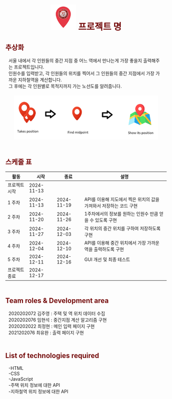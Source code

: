 <div align="center" style = "size : 1px;">
<h1 align ="center" style = " color : #760c0c"> <img src="./images/main_image.png" width="80" alt="Icon"> 프로젝트 명 </h1>
</div>

<h2 style = "color : #760c0c" > 추상화 </h2>
<p style = "margin:2%"> 
서울 내에서 각 인원들의 중간 지점 중 어느 역에서 만나는게 가장 좋을지 출력해주는 프로젝트입니다. <br>
인원수를 입력받고, 각 인원들의 위치를 찍어서 그 인원들의 중간 지점에서 가장 가까운 지하철역을 계산합니다. <br>
그 후에는 각 인원별로 목적지까지 가는 노선도를 알려줍니다. <br>

<div align="center" style = "margin-top:20px; size : 5px;"><img src="./images/abstract_image.png" width="450" alt="overview"></div>
</p>

<h2 style = "margin-top:50px; color : #760c0c"> 스케줄 표 </h2>

| 활동            | 시작         | 종료         | 설명 |
|----------------|-------------|-------------|------|
| 프로젝트 시작   | 2024-11-13  |             |      |
| 1 주차         | 2024-11-13  | 2024-11-19  | API를 이용해 지도에서 찍은 위치의 값을 가져와서 저장하는 코드 구현 |
| 2 주차         | 2024-11-20  | 2024-11-26  | 1주차에서의 정보를 원하는 인원수 만큼 얻을 수 있도록 구현 |
| 3 주차         | 2024-11-27  | 2024-12-03  | 각 위치의 중간 위치를 구하여 저장하도록 구현 |
| 4 주차         | 2024-12-04  | 2024-12-10  | API를 이용해 중간 위치에서 가장 가까운 역을 출력하도록 구현 |
| 5 주차         | 2024-12-11  | 2024-12-16  | GUI 개선 및 최종 테스트 |
| 프로젝트 종료   | 2024-12-17  |             |      |

<h2 style = "margin-top:50px; color : #760c0c">Team roles & Development area</h2>
<p style = "margin:2%"> 
2020202072 김주영 : 주택 및 역 위치 데이터 수집 <br>
2020202076 임현석 : 중간지점 계산 알고리즘 구현 <br>
2020202022 최정현 : 메인 입력 페이지 구현 <br>
2021202076 최유완 : 출력 페이지 구현<br>
</p>


<h2 style = "margin-top:50px; color : #760c0c"> List of technologies required </h2>
<p style = "cfont-size : 90%; margin:2%"> 
-HTML<br>
-CSS<br>
-JavaScript<br>
-주택 위치 정보에 대한 API<br>
-지하철역 위치 정보에 대한 API<br>
</p>